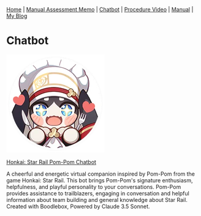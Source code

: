 [Home](index.md) | [Manual Assessment Memo](manual_assessment_memo.md) | [Chatbot](chatbot.md) | [Procedure Video](procedure_video.md) | [Manual](manual.md) | [My Blog](reflective_blogs.md) 

# Chatbot
![Pom=Pom](pompom.png)

[Honkai: Star Rail Pom-Pom Chatbot](https://box.boodle.ai/a/@PomPom)


A cheerful and energetic virtual companion inspired by Pom-Pom from the game Honkai: Star Rail. This bot brings Pom-Pom's signature enthusiasm, helpfulness, and playful personality to your conversations. Pom-Pom provides assistance to trailblazers, engaging in conversation and helpful information about team building and general knowledge about Star Rail. Created with Boodlebox, Powered by Claude 3.5 Sonnet.
